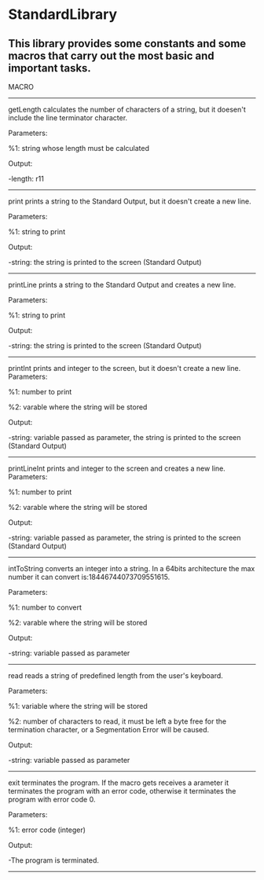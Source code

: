 <h1>StandardLibrary</h1>

<h2>This library provides some constants and some macros that carry out the most basic and important tasks.</h2>

MACRO
<hr>
getLength calculates the number of characters of a string, but it doesen't include the line terminator character.

Parameters:

%1: string whose length must be calculated

Output:

-length: r11

<hr>
print prints a string to the Standard Output, but it doesn't create a new line.

Parameters:

%1: string to print

Output:

-string: the string is printed to the screen (Standard Output)

<hr>
printLine prints a string to the Standard Output and creates a new line.

Parameters:

%1: string to print

Output:

-string: the string is printed to the screen (Standard Output)

<hr>
printInt prints and integer to the screen, but it doesn't create a new line.
Parameters:

%1: number to print

%2: varable where the string will be stored

Output:

-string: variable passed as parameter, the string is printed to the screen (Standard Output)

<hr>
printLineInt prints and integer to the screen and creates a new line.
Parameters:

%1: number to print

%2: varable where the string will be stored

Output:

-string: variable passed as parameter, the string is printed to the screen (Standard Output)

<hr>
intToString converts an integer into a string.
In a 64bits architecture the max number it can convert is:18446744073709551615.

Parameters:

%1: number to convert

%2: varable where the string will be stored

Output:

-string: variable passed as parameter

<hr>
read reads a string of predefined length from the user's keyboard.

Parameters:

%1: variable where the string will be stored

%2: number of characters to read, it must be left a byte free for the termination character,
    or a Segmentation Error will be caused.

Output:

-string: variable passed as parameter

<hr>
exit terminates the program.
If the macro gets receives a arameter it terminates the program with an error code, otherwise it terminates the
program with error code 0.

Parameters:

%1: error code (integer)

Output:

-The program is terminated. 

<hr>